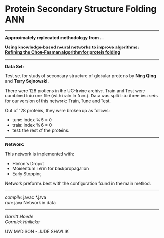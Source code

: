 # Protein Secondary Structure Folding ANN

-----------------------------------------

**Approximately replecated methodology from ...**
  
 **[Using knowledge-based neural networks to improve algorithms:  
 Refining the Chou-Fasman algorithm for protein folding](http://link.springer.com/article/10.1007/BF00993077)**

------------------------------------------

**Data Set:** 

Test set for study of secondary structure of globular proteins by
**Ning Qing** and **Terry Sejnowski.** 

There were 128 protiens in the UC-Irvine archive. Train and Test were combined into one file (with train in front).
Data was split into three test sets for our version of this network: Train, Tune and Test.  
  
  
Out of 128 proteins, they were broken up as follows:  
* tune: index % 5 = 0  
* train: index % 6 = 0  
* test: the rest of the proteins.


---------------------------------------------

**Network:**
  
  
This network is implemented with:
* Hinton's Droput 
* Momentum Term for backpropagation
* Early Stopping


Network preforms best with the configuration found in the main method.  


---------------------------------------------
*compile:* javac \*.java  
*run:* java Network in.data

--------------------------------------------
*Garritt Moede*  
*Cormick Hnilicka*  

UW MADISON - JUDE SHAVLIK

